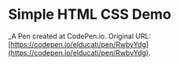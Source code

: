 # Simple HTML CSS Demo
 _A Pen created at CodePen.io. Original URL: [https://codepen.io/elducati/pen/RwbyYdg](https://codepen.io/elducati/pen/RwbyYdg).

 